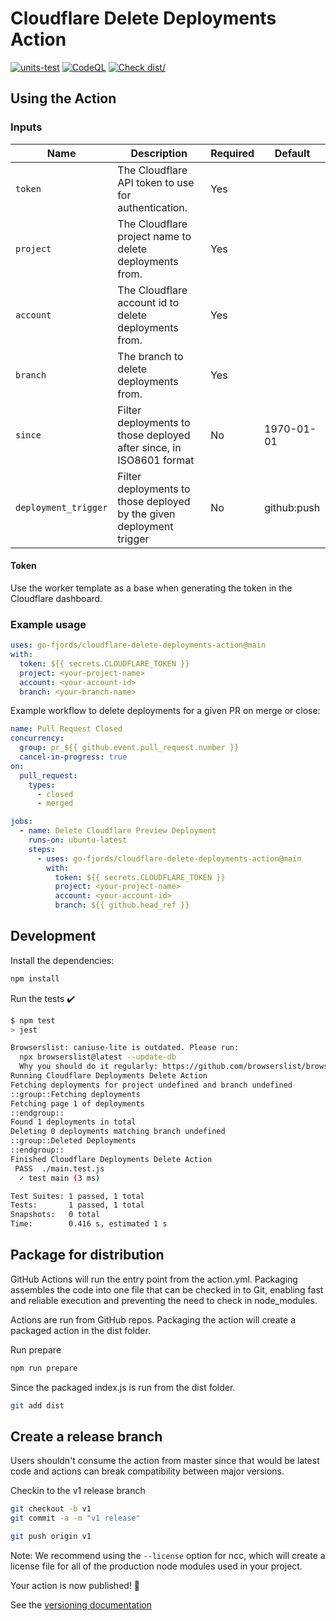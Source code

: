 # Cloudflare Delete Deployments Action

[![units-test](https://github.com/go-fjords/cloudflare-delete-deployments-action/actions/workflows/test.yml/badge.svg)](https://github.com/go-fjords/cloudflare-delete-deployments-action/actions/workflows/test.yml)
[![CodeQL](https://github.com/go-fjords/cloudflare-delete-deployments-action/actions/workflows/codeql-analysis.yml/badge.svg)](https://github.com/go-fjords/cloudflare-delete-deployments-action/actions/workflows/codeql-analysis.yml)
[![Check dist/](https://github.com/go-fjords/cloudflare-delete-deployments-action/actions/workflows/check-dist.yml/badge.svg)](https://github.com/go-fjords/cloudflare-delete-deployments-action/actions/workflows/check-dist.yml)

## Using the Action

### Inputs

| Name                 | Description                                                          | Required | Default     |
| -------------------- | -------------------------------------------------------------------- | -------- | ----------- |
| `token`              | The Cloudflare API token to use for authentication.                  | Yes      |             |
| `project`            | The Cloudflare project name to delete deployments from.              | Yes      |             |
| `account`            | The Cloudflare account id to delete deployments from.                | Yes      |             |
| `branch`             | The branch to delete deployments from.                               | Yes      |             |
| `since`              | Filter deployments to those deployed after since, in ISO8601 format  | No       | 1970-01-01  |
| `deployment_trigger` | Filter deployments to those deployed by the given deployment trigger | No       | github:push |

#### Token

Use the worker template as a base when generating the token in the Cloudflare dashboard.

### Example usage

```yaml
uses: go-fjords/cloudflare-delete-deployments-action@main
with:
  token: ${{ secrets.CLOUDFLARE_TOKEN }}
  project: <your-project-name>
  account: <your-account-id>
  branch: <your-branch-name>
```

Example workflow to delete deployments for a given PR on merge or close:

```yaml
name: Pull Request Closed
concurrency:
  group: pr_${{ github.event.pull_request.number }}
  cancel-in-progress: true
on:
  pull_request:
    types:
      - closed
      - merged

jobs:
  - name: Delete Cloudflare Preview Deployment
    runs-on: ubuntu-latest
    steps:
      - uses: go-fjords/cloudflare-delete-deployments-action@main
        with:
          token: ${{ secrets.CLOUDFLARE_TOKEN }}
          project: <your-project-name>
          account: <your-account-id>
          branch: ${{ github.head_ref }}
```

## Development

Install the dependencies:

```bash
npm install
```

Run the tests :heavy_check_mark:

```bash
$ npm test
> jest

Browserslist: caniuse-lite is outdated. Please run:
  npx browserslist@latest --update-db
  Why you should do it regularly: https://github.com/browserslist/browserslist#browsers-data-updating
Running Cloudflare Deployments Delete Action
Fetching deployments for project undefined and branch undefined
::group::Fetching deployments
Fetching page 1 of deployments
::endgroup::
Found 1 deployments in total
Deleting 0 deployments matching branch undefined
::group::Deleted Deployments
::endgroup::
Finished Cloudflare Deployments Delete Action
 PASS  ./main.test.js
  ✓ test main (3 ms)

Test Suites: 1 passed, 1 total
Tests:       1 passed, 1 total
Snapshots:   0 total
Time:        0.416 s, estimated 1 s
```

## Package for distribution

GitHub Actions will run the entry point from the action.yml.
Packaging assembles the code into one file that can be checked in to Git, enabling fast and reliable execution and preventing the need to check in node_modules.

Actions are run from GitHub repos.
Packaging the action will create a packaged action in the dist folder.

Run prepare

```bash
npm run prepare
```

Since the packaged index.js is run from the dist folder.

```bash
git add dist
```

## Create a release branch

Users shouldn't consume the action from master since that would be latest code and actions can break compatibility between major versions.

Checkin to the v1 release branch

```bash
git checkout -b v1
git commit -a -m "v1 release"
```

```bash
git push origin v1
```

Note: We recommend using the `--license` option for ncc, which will create a license file for all of the production node modules used in your project.

Your action is now published! :rocket:

See the [versioning documentation](https://github.com/actions/toolkit/blob/master/docs/action-versioning.md)
